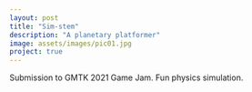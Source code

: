 ```yaml
---
layout: post
title: "Sim-stem"
description: "A planetary platformer"
image: assets/images/pic01.jpg
project: true
---
```


Submission to GMTK 2021 Game Jam. Fun physics simulation.